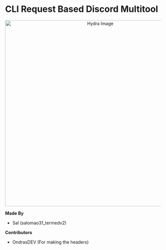 # CLI Request Based Discord Multitool

<p align="center">
    <img width="600" src="https://github.com/user-attachments/assets/fe08b989-5173-4a6b-9e1d-a91cd5e73ccf" alt="Hydra Image">
</p>

**Made By**
- Sal (salomao31_termedv2)

**Contributors**
- OndrasDEV (For making the headers)

